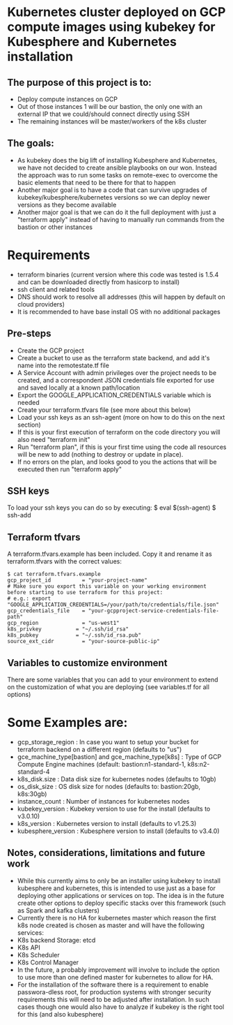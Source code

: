 # Kubernetes cluster deployed on GCP compute images using kubekey for Kubesphere and Kubernetes installation

## The purpose of this project is to:
- Deploy compute instances on GCP
- Out of those instances 1 will be our bastion, the only one with an external IP that we could/should connect directly using SSH
- The remaining instances will be master/workers of the k8s cluster

## The goals:
- As kubekey does the big lift of installing Kubesphere and Kubernetes, we have not decided to create ansible playbooks on our won. Instead the approach was to run some tasks on remote-exec to overcome the basic elements that need to be there for that to happen
- Another major goal is to have a code that can survive upgrades of kubekey/kubesphere/kubernetes versions so we can deploy newer versions as they become available
- Another major goal is that we can do it the full deployment with just a "terraform apply" instead of having to manually run commands from the bastion or other instances

# Requirements

* terraform binaries (current version where this code was tested is 1.5.4 and can be downloaded directly from hasicorp to install)
* ssh client and related tools
* DNS should work to resolve all addresses (this will happen by default on cloud providers)
* It is recommended to have base install OS with no additional packages

## Pre-steps

* Create the GCP project
* Create a bucket to use as the terraform state backend, and add it's name into the remotestate.tf file
* A Service Account with admin privileges over the project needs to be created, and a correspondent JSON credentials file exported for use and saved locally at a known path/location
* Export the GOOGLE_APPLICATION_CREDENTIALS variable which is needed
* Create your terraform.tfvars file (see more about this below)
* Load your ssh keys as an ssh-agent  (more on how to do this on the next section)
* If this is your first execution of terraform on the code directory you will also need "terraform init"
* Run "terraform plan", if this is your first time using the code all resources will be new to add (nothing to destroy or update in place).
* If no errors on the plan, and looks good to you the actions that will be executed then run "terraform apply"

## SSH keys

To load your ssh keys you can do so by executing:
$ eval $(ssh-agent)
$ ssh-add <priv-cert-filename>

## Terraform tfvars

A terraform.tfvars.example has been included. Copy it and rename it as terraform.tfvars with the correct values:

```
$ cat terraform.tfvars.example
gcp_project_id          = "your-project-name"
# Make sure you export this variable on your working environment before starting to use terraform for this project:
# e.g.: export "GOOGLE_APPLICATION_CREDENTIALS=/your/path/to/credentials/file.json"
gcp_credentials_file    = "your-gcpproject-service-credentials-file-path"
gcp_region              = "us-west1"
k8s_privkey           = "~/.ssh/id_rsa"
k8s_pubkey            = "~/.ssh/id_rsa.pub"
source_ext_cidr         = "your-source-public-ip"
```
## Variables to customize environment

There are some variables that you can add to your environment to extend on the customization of what you are deploying (see variables.tf for all options)

# Some Examples are:

* gcp_storage_region : In case you want to setup your bucket for terraform backend on a different region (defaults to "us")
* gce_machine_type[bastion] and gce_machine_type[k8s] : Type of GCP Compute Engine machines (default: bastion:n1-standard-1, k8s:n2-standard-4
* k8s_disk.size : Data disk size for kubernetes nodes (defaults to 10gb)
* os_disk_size : OS disk size for nodes (defaults to: bastion:20gb, k8s:30gb)
* instance_count : Number of instances for kubernetes nodes
* kubekey_version : Kubekey version to use for the install (defaults to v3.0.10)
* k8s_version : Kubernetes version to install (defaults to v1.25.3)
* kubesphere_version : Kubesphere version to install (defaults to v3.4.0)

## Notes, considerations, limitations and future work

* While this currently aims to only be an installer using kubekey to install kubesphere and kubernetes, this is intended to use just as a base for deploying other applications or services on top. The idea is in the future create other options to deploy specific stacks over this framework (such as Spark and kafka clusters)
* Currently there is no HA for kubernetes master which reason the first k8s node created is chosen as master and will have the following services:
 * K8s backend Storage: etcd
 * K8s API
 * K8s Scheduler
 * K8s Control Manager
* In the future, a probably improvement will involve to include the option to use more than one defined master for kubernetes to allow for HA.
* For the installation of the software there is a requirement to enable passwora-dless root, for production systems with stronger security requirements this will need to be adjusted after installation. In such cases though one would also have to analyze if kubekey is the right tool for this (and also kubesphere)
